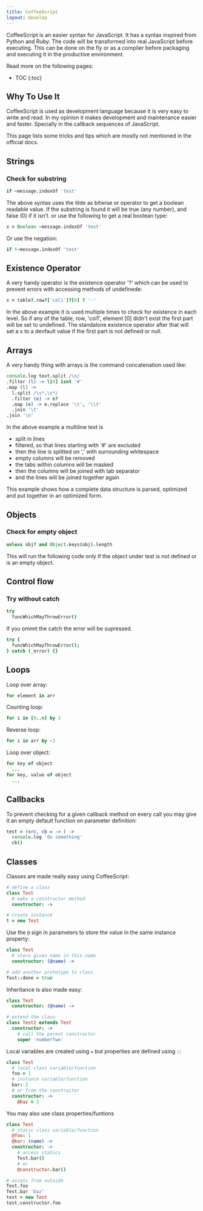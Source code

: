 ```yaml
---
title: CoffeeScript
layout: develop
---
```


CoffeeScript is an easier syntax for JavaScript. It has a syntax inspired from Python
and Ruby. The code will be transformed into real JavaScript before executing. This
can be done on the fly or as a compiler before packaging and executing it in the
productive environment.

Read more on the following pages:

* TOC
{:toc}


Why To Use It
-------------------------------------------------

CoffeeScript is used as development language because it is very easy to write
and read. In my opinion it makes development and maintenance easier and faster.
Specially in the callback sequences of JavaScript.

This page lists some tricks and tips which are mostly not mentioned in the
official docs.


Strings
-------------------------------------------------

### Check for substring

``` coffee
if ~message.indexOf 'test'
```

The above syntax uses the tilde as bitwise or operator to get a boolean
readable value. If the substring is found it will be true (any number), and
false (0) if it isn’t. or use the following to get a real boolean type:

``` coffee
x = Boolean ~message.indexOf 'test'
```

Or use the negation:

``` coffee
if !~message.indexOf 'test'
```


Existence Operator
-------------------------------------------------
A very handy operator is the existence operator '?' which can be used to prevent
errors with accessing methods of undefinede:

``` coffee
x = table?.row?['col1']?[0] ? '-'
```

In the above example it is used multiple times to check for existence in each
level. So if any of the table, row, 'col1', element [0] didn't exist the first part will
be set to undefined. The standalone existence operator after that will set a
x to a devfault value if the first part is not defined or null.


Arrays
-------------------------------------------------
A very handy thing with arrays is the command concatenation used like:

``` coffee
console.log text.split /\n/
.filter (l) -> l[0] isnt '#'
.map (l) ->
  l.split /\s*,\s*/
  .filter (e) -> e?
  .map (e) -> e.replace '\t', '\\t'
  .join '\t'
.join '\n'
```

In the above example a multiline text is

- split in lines
- filtered, so that lines starting with '#' are excluded
- then the line is splitted on ',' with surrounding whitespace
- empty columns will be removed
- the tabs within columns will be masked
- then the columns will be joined with tab separator
- and the lines will be joined together again

This example shows how a complete data structure is parsed, optimized and put together
in an optimized form.


Objects
-------------------------------------------------

### Check for empty object

``` coffee
unless obj? and Object.keys(obj).length
```

This will run the following code only if the object under test is not defined
or is an empty object.


Control flow
-------------------------------------------------

### Try without catch

``` coffee
try
  funcWhichMayThrowError()
```

If you ommit the catch the error will be supressed.

``` coffee
try {
  funcWhichMayThrowError();
} catch (_error) {}
```


Loops
-------------------------------------------------

Loop over array:

``` coffee
for element in arr
```

Counting loop:

``` coffee
for i in [0..n] by 1
```

Reverse loop:

``` coffee
for i in arr by -1
```

Loop over object:

``` coffee
for key of object
  ...
for key, value of object
  ...
```


Callbacks
-------------------------------------------------

To prevent checking for a given callback method on every call you may give it
an empty default function on parameter definition:

``` coffee
test = (src, cb = -> ) ->
  console.log 'do something'
  cb()
```


Classes
-------------------------------------------------

Classes are made really easy using CoffeeScript:

``` coffee
# define a class
class Test
  # make a constructor method
  constructor: ->

# create instance
t = new Test
```

Use the `@` sign in parameters to store the value in the same instance property:

``` coffee
class Test
  # store given name in this.name
  constructor: (@name) ->

# add another prototype to class
Test::done = true
```

Inheritance is also made easy:

``` coffee
class Test
  constructor: (@name) ->

# extend the class
class Test2 extends Test
  constructor: ->
    # call the parent constructor
    super 'numberTwo'
```

Local variables are created using `=` but properties are defined using `:`:

``` coffee
class Test
  # local class variable/function
  foo = 1
  # instance variable/function
  bar: 2
  # or from the constructor
  constructor: ->
    @baz = 3
```

You may also use class properties/funtions

``` coffee
class Test
  # static class variable/function
  @foo: 1
  @bar: (name) ->
  constructor: ->
    # access statics
    Test.bar()
    # or
    @constructor.bar()

# access from outside
Test.foo
Test.bar 'baz'
test = new Test
test.constructor.foo
```
